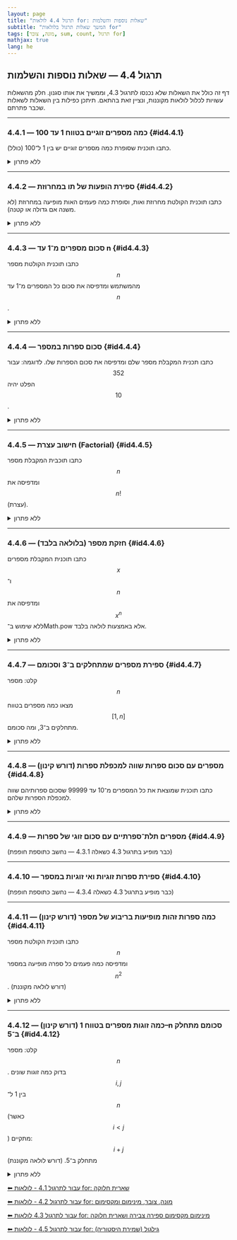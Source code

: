 ```yaml
---
layout: page 
title: "תרגול 4.4 לולאות for: שאלות נוספות והשלמות" 
subtitle: "המשך שאלות תרגול בלולאות for" 
tags: [מונה, צובר, sum, count, תרגול for]
mathjax: true
lang: he
---
```


## תרגול 4.4 — שאלות נוספות והשלמות

דף זה כולל את השאלות שלא נכנסו לתרגול 4.3, וממשיך את אותו סגנון. חלק מהשאלות עשויות לכלול לולאות מקוננות, ונציין זאת בהתאם. תיתכן כפילות בין השאלות לשאלות שכבר פתרתם.

---

### 4.4.1 — כמה מספרים זוגיים בטווח 1 עד 100 {#id4.4.1}

כתבו תוכנית שסופרת כמה מספרים זוגיים יש בין 1 ל־100 (כולל).

<details>
<summary>ללא פתרון</summary>

</details>

---

### 4.4.2 — ספירת הופעות של תו במחרוזת {#id4.4.2}

כתבו תוכנית הקולטת מחרוזת ואות, וסופרת כמה פעמים האות מופיעה במחרוזת (לא משנה אם גדולה או קטנה).

<details>
<summary>ללא פתרון</summary>

</details>

---

### 4.4.3 — סכום מספרים מ־1 עד n {#id4.4.3}

כתבו תוכנית הקולטת מספר $$n$$ מהמשתמש ומדפיסה את סכום כל המספרים מ־1 עד $$n$$.

<details>
<summary>ללא פתרון</summary>

</details>

---

### 4.4.4 — סכום ספרות במספר {#id4.4.4}

כתבו תכנית המקבלת מספר שלם ומדפיסה את סכום הספרות שלו.
לדוגמה: עבור $$352$$ הפלט יהיה $$10$$.

<details>
<summary>ללא פתרון</summary>

</details>

---

### 4.4.5 — חישוב עצרת (Factorial) {#id4.4.5}

כתבו תוכבית המקבלת מספר $$n$$ ומדפיסה את $$n!$$ (עצרת).

<details>
<summary>ללא פתרון</summary>

</details>

---

### 4.4.6 — חזקת מספר (בלולאה בלבד) {#id4.4.6}

כתבו תוכנית המקבלת מספרים $$x$$ ו־$$n$$ ומדפיסה את $$x^n$$ ללא שימוש ב־Math.pow אלא באמצעות לולאה בלבד.

<details>
<summary>ללא פתרון</summary>

</details>

---

### 4.4.7 — ספירת מספרים שמתחלקים ב־3 וסכומם {#id4.4.7}

קלט: מספר $$n$$

מצאו כמה מספרים בטווח $$[1, n]$$ מתחלקים ב־3, ומה סכומם.

<details>
<summary>ללא פתרון</summary>

</details>

---

### 4.4.8 — (דורש קינון) מספרים עם סכום ספרות שווה למכפלת ספרות {#id4.4.8}

כתבו תוכנית שמוצאת את כל המספרים מ־10 עד 99999 שסכום ספרותיהם שווה למכפלת הספרות שלהם.

<details>
<summary>ללא פתרון</summary>

</details>

---

### 4.4.9 — מספרים תלת־ספרתיים עם סכום זוגי של ספרות {#id4.4.9}

(כבר מופיע בתרגול 4.3 כשאלה 4.3.1 — נחשב כתוספת חופפת)

---

### 4.4.10 — ספירת ספרות זוגיות ואי זוגיות במספר {#id4.4.10}

(כבר מופיע בתרגול 4.3 כשאלה 4.3.4 — נחשב כתוספת חופפת)

---

### 4.4.11 — (דורש קינון) כמה ספרות זהות מופיעות בריבוע של מספר {#id4.4.11}

כתבו תוכנית הקולטת מספר $$n$$ ומדפיסה כמה פעמים כל ספרה מופיעה במספר $$n^2$$.
(דורש לולאה מקוננת)

<details>
<summary>ללא פתרון</summary>

</details>

---

### 4.4.12 — (דורש קינון) כמה זוגות מספרים בטווח 1–n סכומם מתחלק ב־5 {#id4.4.12}

קלט: מספר $$n$$.
בדוק כמה זוגות שונים $$i,j$$ בין 1 ל־$$n$$ (כאשר $$i < j$$) מתקיים: $$i + j$$ מתחלק ב־5.
(דורש לולאה מקוננת)

<details>
<summary>ללא פתרון</summary>

</details>

[⬅ עבור לתרגול 4.1 - לולאות for: שארית חלוקה](/cs/Chapter4Ex4.1)

[⬅ עבור לתרגול 4.2 - לולאות for: מונה, צובר, מינימום ומקסימום](/cs/Chapter4Ex4.2)

[⬅ עבור לתרגול 4.3 לולאות for: מינימום מקסימום ספירה צבירה ושארית חלוקה](/cs/Chapter4Ex4.3)

[⬅ עבור לתרגול 4.5 - לולאות for: גילגול (שמירת היסטוריה)](/cs/Chapter4Ex4.5)